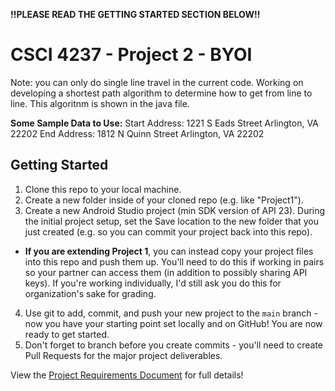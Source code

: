 **!!PLEASE READ THE GETTING STARTED SECTION BELOW!!**

# CSCI 4237 - Project 2 - BYOI
Note: you can only do single line travel in the current code. Working on developing a shortest path algorithm to determine how to get from line to line. This algoritnm is shown in the java file. 

**Some Sample Data to Use:** 
Start Address: 1221 S Eads Street Arlington, VA 22202 
End Address: 1812 N Quinn Street Arlington, VA 22202

## Getting Started
1. Clone this repo to your local machine.
2. Create a new folder inside of your cloned repo (e.g. like "Project1").
3. Create a new Android Studio project (min SDK version of API 23). During the initial project setup, set the Save location to the new folder that you just created (e.g. so you can commit your project back into this repo).
  - **If you are extending Project 1**, you can instead copy your project files into this repo and push them up. You'll need to do this if working in pairs so your partner can access them (in addition to possibly sharing API keys). If you're working individually, I'd still ask you do this for organization's sake for grading.
4. Use git to add, commit, and push your new project to the `main` branch - now you have your starting point set locally and on GitHub! You are now ready to get started.
5. Don't forget to branch before you create commits - you'll need to create Pull Requests for the major project deliverables.

View the [Project Requirements Document](https://docs.google.com/document/d/1ipl_SjY2CtwQ144ZL5j86TuAd0xkoNSuvVfM15EZRlE/edit?usp=sharing) for full details!


